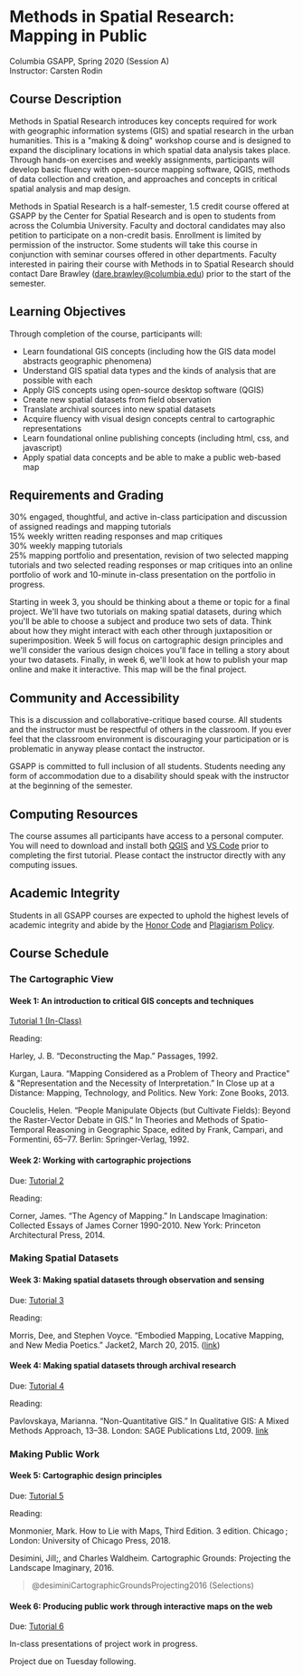 # Methods in Spatial Research: Mapping in Public

Columbia GSAPP, Spring 2020 (Session A)  
Instructor: Carsten Rodin  

## Course Description

Methods in Spatial Research introduces key concepts required for work with geographic information systems (GIS) and spatial research in the urban humanities. This is a "making & doing" workshop course and is designed to expand the disciplinary locations in which spatial data analysis takes place. Through hands-on exercises and weekly assignments, participants will develop basic fluency with open-source mapping software, QGIS, methods of data collection and creation, and approaches and concepts in critical spatial analysis and map design.

Methods in Spatial Research is a half-semester, 1.5 credit course offered at GSAPP by the Center for Spatial Research and is open to students from across the Columbia University. Faculty and doctoral candidates may also petition to participate on a non-credit basis. Enrollment is limited by permission of the instructor. Some students will take this course in conjunction with seminar courses offered in other departments. Faculty interested in pairing their course with Methods in to Spatial Research should contact Dare Brawley ([dare.brawley@columbia.edu](mailto:dare.brawley@columbia.edu)) prior to the start of the semester.

## Learning Objectives

Through completion of the course, participants will:

- Learn foundational GIS concepts (including how the GIS data model abstracts geographic phenomena)
- Understand GIS spatial data types and the kinds of analysis that are possible with each
- Apply GIS concepts using open-source desktop software (QGIS)
- Create new spatial datasets from field observation
- Translate archival sources into new spatial datasets
- Acquire fluency with visual design concepts central to cartographic representations
- Learn foundational online publishing concepts (including html, css, and javascript)
- Apply spatial data concepts and be able to make a public web-based map

## Requirements and Grading

30% engaged, thoughtful, and active in-class participation and discussion of assigned readings and mapping tutorials  
15% weekly written reading responses and map critiques  
30% weekly mapping tutorials  
25% mapping portfolio and presentation, revision of two selected mapping tutorials and two selected reading responses or map critiques into an online portfolio of work and 10-minute in-class presentation on the portfolio in progress.

Starting in week 3, you should be thinking about a theme or topic for a final project. We'll have two tutorials on making spatial datasets, during which you'll be able to choose a subject and produce two sets of data. Think about how they might interact with each other through juxtaposition or superimposition. Week 5 will focus on cartographic design principles and we'll consider the various design choices you'll face in telling a story about your two datasets. Finally, in week 6, we'll look at how to publish your map online and make it interactive. This map will be the final project.

## Community and Accessibility

This is a discussion and collaborative-critique based course. All students and the instructor must be respectful of others in the classroom. If you ever feel that the classroom environment is discouraging your participation or is problematic in anyway please contact the instructor.

GSAPP is committed to full inclusion of all students. Students needing any form of accommodation due to a disability should speak with the instructor at the beginning of the semester.

## Computing Resources

The course assumes all participants have access to a personal computer. You will need to download and install both [QGIS](https://qgis.org/en/site/forusers/download.html) and [VS Code](https://code.visualstudio.com) prior to completing the first tutorial. Please contact the instructor directly with any computing issues.

## Academic Integrity

Students in all GSAPP courses are expected to uphold the highest levels of academic integrity and abide by the [Honor Code](https://www.arch.columbia.edu/honor-system) and [Plagiarism Policy](https://www.arch.columbia.edu/plagiarism-policy).

## Course Schedule

### The Cartographic View

#### Week 1: An introduction to critical GIS concepts and techniques

[Tutorial 1 (In-Class)](./tutorials/01_organizing-viewing-spatial-data-in-qgis)

Reading:

Harley, J. B. “Deconstructing the Map.” Passages, 1992.

Kurgan, Laura. “Mapping Considered as a Problem of Theory and Practice" & "Representation and the Necessity of Interpretation.” In Close up at a Distance: Mapping, Technology, and Politics. New York: Zone Books, 2013.

Couclelis, Helen. “People Manipulate Objects (but Cultivate Fields): Beyond the Raster-Vector Debate in GIS.” In Theories and Methods of Spatio-Temporal Reasoning in Geographic Space, edited by Frank, Campari, and Formentini, 65–77. Berlin: Springer-Verlag, 1992.

#### Week 2: Working with cartographic projections

Due: [Tutorial 2](./tutorials/)

Reading:

Corner, James. “The Agency of Mapping.” In Landscape Imagination: Collected Essays of James Corner 1990-2010. New York: Princeton Architectural Press, 2014.

### Making Spatial Datasets

#### Week 3: Making spatial datasets through observation and sensing

Due: [Tutorial 3]()

Reading:

Morris, Dee, and Stephen Voyce. “Embodied Mapping, Locative Mapping, and New Media Poetics.” Jacket2, March 20, 2015. ([link](https://jacket2.org/commentary/embodied-mapping-locative-mapping-and-new-media-poetics))

#### Week 4: Making spatial datasets through archival research

Due: [Tutorial 4]() 

Reading:

Pavlovskaya, Marianna. “Non-Quantitative GIS.” In Qualitative GIS: A Mixed Methods Approach, 13–38. London: SAGE Publications Ltd, 2009. [link](https://doi.org/10.4135/9780857024541)

### Making Public Work

#### Week 5: Cartographic design principles

Due: [Tutorial 5]()

Reading:

Monmonier, Mark. How to Lie with Maps, Third Edition. 3 edition. Chicago ; London: University of Chicago Press, 2018.

Desimini, Jill;, and Charles Waldheim. Cartographic Grounds: Projecting the Landscape Imaginary, 2016.
> @desiminiCartographicGroundsProjecting2016 (Selections)  

#### Week 6: Producing public work through interactive maps on the web

Due: [Tutorial 6]()

In-class presentations of project work in progress.  

Project due on Tuesday following.  
